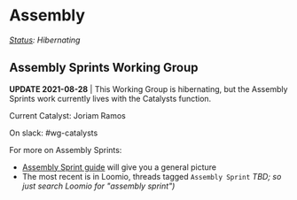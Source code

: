 # Assembly

[_Status_](https://docs.google.com/document/d/1RQrZE\_9iw0ewIj7UCvC7SBLCziYwfi13vM5FbRDBCx4/edit?usp=sharing)_: Hibernating_

## Assembly Sprints Working Group

**UPDATE 2021-08-28** | This Working Group is hibernating, but the Assembly Sprints work currently lives with the Catalysts function.

Current Catalyst: Joriam Ramos

On slack: #wg-catalysts

For more on Assembly Sprints:

* [Assembly Sprint guide](../guides/assembly-sprints.md) will give you a general picture
* The most recent is in Loomio, threads tagged `Assembly Sprint` _TBD; so just search Loomio for "assembly sprint")_
